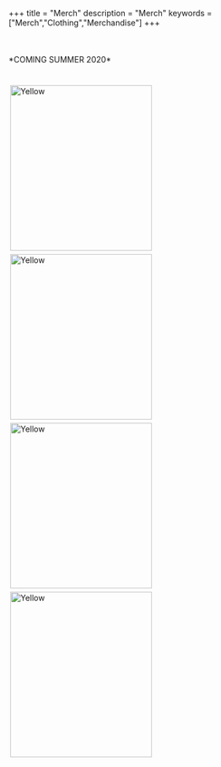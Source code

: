+++
title = "Merch"
description = "Merch"
keywords = ["Merch","Clothing","Merchandise"]
+++

<br>
<br>
*COMING SUMMER 2020*
<br>
<br>
<br>
<a href="https://benjamintelford.com/img//merch/HOODIE_YELLOW_ON_BLACK.jpg"><img src= "https://benjamintelford.com/img//merch/HOODIE_YELLOW_ON_BLACK.jpg" style="width:250px; height:292px; padding:3px"  title="Yellow" alt="Yellow"></a>
<a href="https://benjamintelford.com/img//merch/HOODIE_YELLOW_ON_BLACK.jpg"><img src= "https://benjamintelford.com/img//merch/HOODIE_YELLOW_ON_BLACK.jpg" style="width:250px; height:292px; padding:3px"  title="Yellow" alt="Yellow"></a>
<a href="https://benjamintelford.com/img//merch/HOODIE_YELLOW_ON_BLACK.jpg"><img src= "https://benjamintelford.com/img//merch/HOODIE_YELLOW_ON_BLACK.jpg" style="width:250px; height:292px; padding:3px"  title="Yellow" alt="Yellow"></a>
<a href="https://benjamintelford.com/img//merch/HOODIE_YELLOW_ON_BLACK.jpg"><img src= "https://benjamintelford.com/img//merch/HOODIE_YELLOW_ON_BLACK.jpg" style="width:250px; height:292px; padding:3px"  title="Yellow" alt="Yellow"></a>
